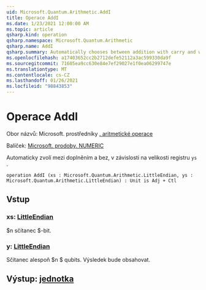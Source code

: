 ```yaml
---
uid: Microsoft.Quantum.Arithmetic.AddI
title: Operace AddI
ms.date: 1/23/2021 12:00:00 AM
ms.topic: article
qsharp.kind: operation
qsharp.namespace: Microsoft.Quantum.Arithmetic
qsharp.name: AddI
qsharp.summary: Automatically chooses between addition with carry and without, depending on the register size of `ys`.
ms.openlocfilehash: a17403652cc2b2712defe52112a3ac599330da9f
ms.sourcegitcommit: 71605ea9cc630e84e7ef29027e1f0ea06299747e
ms.translationtype: MT
ms.contentlocale: cs-CZ
ms.lasthandoff: 01/26/2021
ms.locfileid: "98843853"
---
```

# <a name="addi-operation"></a>Operace AddI

Obor názvů: Microsoft. prostředníky [. aritmetické operace](xref:Microsoft.Quantum.Arithmetic)

Balíček: [Microsoft. prodoby. NUMERIC](https://nuget.org/packages/Microsoft.Quantum.Numerics)


Automaticky zvolí mezi doplněním a bez, v závislosti na velikosti registru `ys` .

```qsharp
operation AddI (xs : Microsoft.Quantum.Arithmetic.LittleEndian, ys : Microsoft.Quantum.Arithmetic.LittleEndian) : Unit is Adj + Ctl
```


## <a name="input"></a>Vstup

### <a name="xs--littleendian"></a>xs: [LittleEndian](xref:Microsoft.Quantum.Arithmetic.LittleEndian)

$n sčítanec $-bit.


### <a name="ys--littleendian"></a>y: [LittleEndian](xref:Microsoft.Quantum.Arithmetic.LittleEndian)

Sčítanec alespoň $n $ qubits. Výsledek bude obsahovat.



## <a name="output--unit"></a>Výstup: [jednotka](xref:microsoft.quantum.lang-ref.unit)

